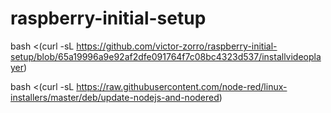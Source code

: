 # raspberry-initial-setup

bash <(curl -sL https://github.com/victor-zorro/raspberry-initial-setup/blob/65a19996a9e92af2dfe091764f7c08bc4323d537/installvideoplayer)

bash <(curl -sL https://raw.githubusercontent.com/node-red/linux-installers/master/deb/update-nodejs-and-nodered)
